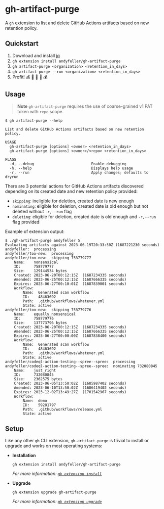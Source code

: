 # gh-artifact-purge

A `gh` extension to list and delete GitHub Actions artifacts based on new retention policy.

## Quickstart

1. Download and install [jq](https://stedolan.github.io/jq/download/)
1. `gh extension install andyfeller/gh-artifact-purge`
1. `gh artifact-purge <organization> <retention_in_days>`
1. `gh artifact-purge --run <organization> <retention_in_days>`
1. Profit! :moneybag: :money_with_wings: :money_mouth_face: :money_with_wings: :moneybag:

## Usage

> **Note**
> `gh-artifact-purge` requires the use of coarse-grained v1 PAT token with `repo` scope.

```shell
$ gh artifact-purge --help

List and delete GitHub Actions artifacts based on new retention policy.

USAGE
  gh-artifact-purge [options] <owner> <retention_in_days>
  gh-artifact-purge [options] <owner>/<repo> <retention_in_days>

FLAGS
  -d, --debug                          Enable debugging
  -h, --help                           Displays help usage
  -r, --run                            Apply changes; defaults to dryrun
```

There are 3 potential actions for GitHub Actions artifacts discovered depending on its created date and new retention policy provided:

- `skipping`: ineligible for deletion, created date is new enough
- `nominating`: eligible for deletion, created date is old enough but not deleted without `-r,--run` flag
- `deleting`: eligible for deletion, created date is old enough and `-r,--run` flag provided

Example of extension output:

```shell
$ ./gh-artifact-purge andyfeller 5
Evaluating artifacts against 2023-06-19T20:33:50Z (1687221230 seconds)
andyfeller:  processing
andyfeller/too-new:  processing
andyfeller/too-new:  skipping 758779777
    Name:    nonsensical
    ID:      758779777
    Size:    129144534 bytes
    Created: 2023-06-20T00:12:15Z  (1687234335 seconds)
    Amended: 2023-06-25T00:12:15Z  (1687666335 seconds)
    Expires: 2023-06-27T00:10:01Z  (1687839001 seconds)
    Workflow:
        Name:  Generated scan workflow
        ID:    48463692
        Path:  .github/workflows/whatever.yml
        State: active
andyfeller/too-new:  skipping 758779776
    Name:    equally_nonsensical
    ID:      758779776
    Size:    137773796 bytes
    Created: 2023-06-20T00:12:15Z  (1687234335 seconds)
    Amended: 2023-06-25T00:12:15Z  (1687666335 seconds)
    Expires: 2023-06-27T00:00:00Z  (1687838400 seconds)
    Workflow:
        Name:  Generated scan workflow
        ID:    48463692
        Path:  .github/workflows/whatever.yml
        State: active
andyfeller/codeql-action-testing--spree--spree:  processing
andyfeller/codeql-action-testing--spree--spree:  nominating 732080845
    Name:    just_right
    ID:      732080845
    Size:    2362575 bytes
    Created: 2023-06-05T13:50:02Z  (1685987402 seconds)
    Amended: 2023-06-10T13:50:02Z  (1686419402 seconds)
    Expires: 2023-12-02T13:49:27Z  (1701542967 seconds)
    Workflow:
        Name:  demo
        ID:    59281797
        Path:  .github/workflows/release.yml
        State: active
```

## Setup

Like any other `gh` CLI extension, `gh-artifact-purge` is trivial to install or upgrade and works on most operating systems:

- **Installation**

  ```shell
  gh extension install andyfeller/gh-artifact-purge
  ```
  
  _For more information: [`gh extension install`](https://cli.github.com/manual/gh_extension_install)_

- **Upgrade**

  ```shell
  gh extension upgrade gh-artifact-purge
  ```

  _For more information: [`gh extension upgrade`](https://cli.github.com/manual/gh_extension_upgrade)_
